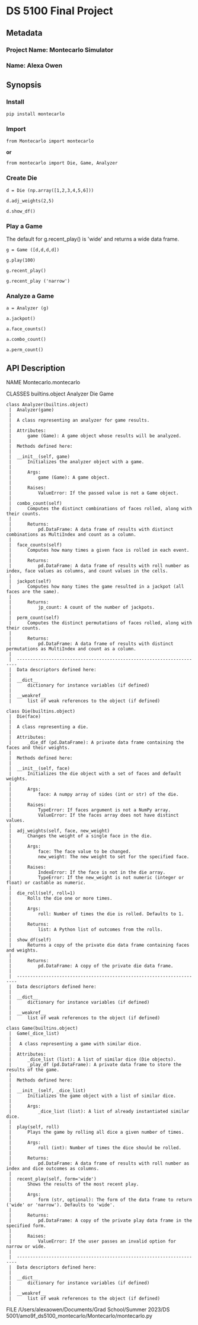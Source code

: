 # DS 5100 Final Project

## Metadata

### Project Name: Montecarlo Simulator 

### Name: Alexa Owen

## Synopsis 

### Install

```
pip install montecarlo
```

### Import

```
from Montecarlo import montecarlo
```

**or**

```
from montecarlo import Die, Game, Analyzer
```

### Create Die

```
d = Die (np.array([1,2,3,4,5,6]))

d.adj_weights(2,5)

d.show_df()
```

### Play a Game
The default for g.recent_play() is 'wide' and returns a wide data frame.
```
g = Game ([d,d,d,d])

g.play(100)

g.recent_play()

g.recent_play ('narrow')
```

### Analyze a Game

```
a = Analyzer (g)

a.jackpot()

a.face_counts()

a.combo_count()

a.perm_count()
```

## API Description

NAME
    Montecarlo.montecarlo

CLASSES
    builtins.object
        Analyzer
        Die
        Game
    
    class Analyzer(builtins.object)
     |  Analyzer(game)
     |  
     |  A class representing an analyzer for game results.
     |  
     |  Attributes:
     |      game (Game): A game object whose results will be analyzed.
     |  
     |  Methods defined here:
     |  
     |  __init__(self, game)
     |      Initializes the analyzer object with a game.
     |      
     |      Args:
     |          game (Game): A game object.
     |      
     |      Raises:
     |          ValueError: If the passed value is not a Game object.
     |  
     |  combo_count(self)
     |      Computes the distinct combinations of faces rolled, along with their counts.
     |      
     |      Returns:
     |          pd.DataFrame: A data frame of results with distinct combinations as MultiIndex and count as a column.
     |  
     |  face_counts(self)
     |      Computes how many times a given face is rolled in each event.
     |      
     |      Returns:
     |          pd.DataFrame: A data frame of results with roll number as index, face values as columns, and count values in the cells.
     |  
     |  jackpot(self)
     |      Computes how many times the game resulted in a jackpot (all faces are the same).
     |      
     |      Returns:
     |          jp_count: A count of the number of jackpots.
     |  
     |  perm_count(self)
     |      Computes the distinct permutations of faces rolled, along with their counts.
     |      
     |      Returns:
     |          pd.DataFrame: A data frame of results with distinct permutations as MultiIndex and count as a column.
     |  
     |  ----------------------------------------------------------------------
     |  Data descriptors defined here:
     |  
     |  __dict__
     |      dictionary for instance variables (if defined)
     |  
     |  __weakref__
     |      list of weak references to the object (if defined)
    
    class Die(builtins.object)
     |  Die(face)
     |  
     |  A class representing a die.
     |  
     |  Attributes:
     |      _die_df (pd.DataFrame): A private data frame containing the faces and their weights.
     |  
     |  Methods defined here:
     |  
     |  __init__(self, face)
     |      Initializes the die object with a set of faces and default weights.
     |      
     |      Args:
     |          face: A numpy array of sides (int or str) of the die.
     |      
     |      Raises:
     |          TypeError: If faces argument is not a NumPy array.
     |          ValueError: If the faces array does not have distinct values.
     |  
     |  adj_weights(self, face, new_weight)
     |      Changes the weight of a single face in the die.
     |      
     |      Args:
     |          face: The face value to be changed.
     |          new_weight: The new weight to set for the specified face.
     |      
     |      Raises:
     |          IndexError: If the face is not in the die array.
     |          TypeError: If the new_weight is not numeric (integer or float) or castable as numeric.
     |  
     |  die_roll(self, roll=1)
     |      Rolls the die one or more times.
     |      
     |      Args:
     |          roll: Number of times the die is rolled. Defaults to 1.
     |      
     |      Returns:
     |          list: A Python list of outcomes from the rolls.
     |  
     |  show_df(self)
     |      Returns a copy of the private die data frame containing faces and weights.
     |      
     |      Returns:
     |          pd.DataFrame: A copy of the private die data frame.
     |  
     |  ----------------------------------------------------------------------
     |  Data descriptors defined here:
     |  
     |  __dict__
     |      dictionary for instance variables (if defined)
     |  
     |  __weakref__
     |      list of weak references to the object (if defined)
    
    class Game(builtins.object)
     |  Game(_dice_list)
     |  
     |   A class representing a game with similar dice.
     |  
     |  Attributes:
     |      _dice_list (list): A list of similar dice (Die objects).
     |      _play_df (pd.DataFrame): A private data frame to store the results of the game.
     |  
     |  Methods defined here:
     |  
     |  __init__(self, _dice_list)
     |      Initializes the game object with a list of similar dice.
     |      
     |      Args:
     |          _dice_list (list): A list of already instantiated similar dice.
     |  
     |  play(self, roll)
     |      Plays the game by rolling all dice a given number of times.
     |      
     |      Args:
     |          roll (int): Number of times the dice should be rolled.
     |      
     |      Returns:
     |          pd.DataFrame: A data frame of results with roll number as index and dice outcomes as columns.
     |  
     |  recent_play(self, form='wide')
     |      Shows the results of the most recent play.
     |      
     |      Args:
     |          form (str, optional): The form of the data frame to return ('wide' or 'narrow'). Defaults to 'wide'.
     |      
     |      Returns:
     |          pd.DataFrame: A copy of the private play data frame in the specified form.
     |      
     |      Raises:
     |          ValueError: If the user passes an invalid option for narrow or wide.
     |  
     |  ----------------------------------------------------------------------
     |  Data descriptors defined here:
     |  
     |  __dict__
     |      dictionary for instance variables (if defined)
     |  
     |  __weakref__
     |      list of weak references to the object (if defined)

FILE
    /Users/alexaowen/Documents/Grad School/Summer 2023/DS 5001/amo9f_ds5100_montecarlo/Montecarlo/montecarlo.py

